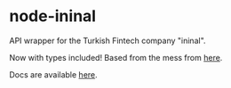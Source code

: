 # node-ininal

API wrapper for the Turkish Fintech company "ininal".

Now with types included! Based from the mess from [here](https://developer.ininal.com/).

Docs are available [here](https://linuxgemini.github.io/node-ininal/).
